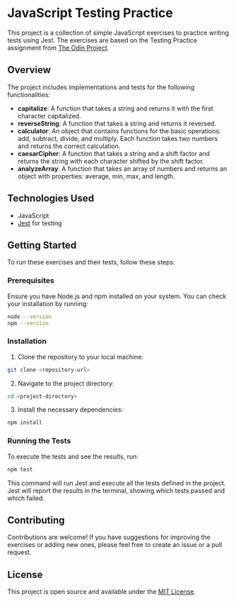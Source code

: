 # JavaScript Testing Practice

This project is a collection of simple JavaScript exercises to practice writing tests using Jest. The exercises are based on the Testing Practice assignment from [The Odin Project](https://www.theodinproject.com/lessons/node-path-javascript-testing-practice).

## Overview

The project includes implementations and tests for the following functionalities:

- **capitalize**: A function that takes a string and returns it with the first character capitalized.
- **reverseString**: A function that takes a string and returns it reversed.
- **calculator**: An object that contains functions for the basic operations: add, subtract, divide, and multiply. Each function takes two numbers and returns the correct calculation.
- **caesarCipher**: A function that takes a string and a shift factor and returns the string with each character shifted by the shift factor.
- **analyzeArray**: A function that takes an array of numbers and returns an object with properties: average, min, max, and length.

## Technologies Used

- JavaScript
- [Jest](https://jestjs.io/) for testing

## Getting Started

To run these exercises and their tests, follow these steps:

### Prerequisites

Ensure you have Node.js and npm installed on your system. You can check your installation by running:

```bash
node --version
npm --version
```

### Installation

1. Clone the repository to your local machine:

```bash
git clone <repository-url>
```

2. Navigate to the project directory:

```bash
cd <project-directory>
```

3. Install the necessary dependencies:

```bash
npm install
```

### Running the Tests

To execute the tests and see the results, run:

```bash
npm test
```

This command will run Jest and execute all the tests defined in the project. Jest will report the results in the terminal, showing which tests passed and which failed.

## Contributing

Contributions are welcome! If you have suggestions for improving the exercises or adding new ones, please feel free to create an issue or a pull request.

## License

This project is open source and available under the [MIT License](LICENSE).
